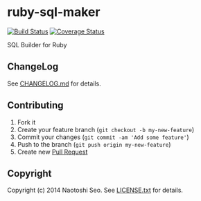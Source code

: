 # ruby-sql-maker

[![Build Status](https://secure.travis-ci.org/sonots/ruby-sql-maker.png?branch=master)](http://travis-ci.org/sonots/ruby-sql-maker)
[![Coverage Status](https://coveralls.io/repos/sonots/ruby-sql-maker/badge.png?branch=master)](https://coveralls.io/r/sonots/ruby-sql-maker?branch=master)

SQL Builder for Ruby

## ChangeLog

See [CHANGELOG.md](CHANGELOG.md) for details.

## Contributing

1. Fork it
2. Create your feature branch (`git checkout -b my-new-feature`)
3. Commit your changes (`git commit -am 'Add some feature'`)
4. Push to the branch (`git push origin my-new-feature`)
5. Create new [Pull Request](../../pull/new/master)

## Copyright

Copyright (c) 2014 Naotoshi Seo. See [LICENSE.txt](LICENSE.txt) for details.


